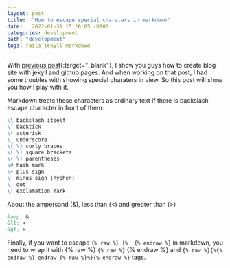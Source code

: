```yaml
---
layout: post
title:  "How to escape special charaters in markdown"
date:   2022-01-31 15:26:05 -0800
categories: development
path: "development"
tags: rails jekyll markdown
---
```


With [previous post](https://bennguyen.us/2022/01/21/building-blog-site-with-jekyll-and-github-pages.html){:target="_blank"}, I show you guys how to create blog site with jekyll and github pages. And when working on that post, I had some troubles with showing special charaters in view. So this post will show you how I play with it.

Markdown treats these characters as ordinary text if there is backslash escape character in front of them:

```markdown
\\ backslash itself
\` backtick
\* asterisk
\_ underscore
\{ \} curly braces
\[ \] square brackets
\( \) parentheses
\# hash mark
\+ plus sign
\- minus sign (hyphen)
\. dot
\! exclamation mark
```

About the ampersand (&), less than (<) and greater than (>)
```markdown
&amp; &
&lt; <
&gt; >
```

Finally, if you want to escape ```{% raw %} {%  {% endraw %}``` in markdown, you need to wrap it with {% raw %} ```{% raw %}``` {% endraw %} and ```{% raw %}{%{% endraw %} endraw {% raw %}%}{% endraw %}``` tags.